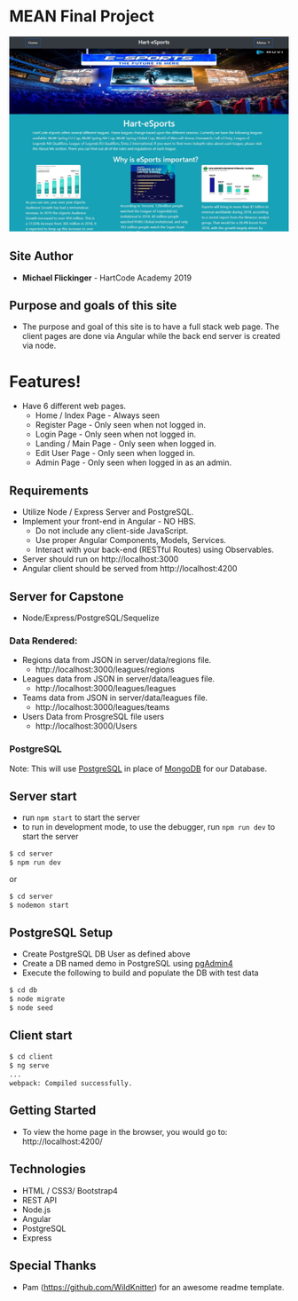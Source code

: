 # MEAN Final Project

![IndexPage](client/src/assets/img/readme_main.JPG)

## Site Author
* **Michael Flickinger** - HartCode Academy 2019

## Purpose and goals of this site
- The purpose and goal of this site is to have a full stack web page. The client pages are done via Angular while the back end server is created via node.

# Features!

  - Have 6 different web pages.
    - Home / Index Page - Always seen 
    - Register Page - Only seen when not logged in.
    - Login Page - Only seen when not logged in.
    - Landing / Main Page - Only seen when logged in.
    - Edit User Page - Only seen when logged in.
    - Admin Page - Only seen when logged in as an admin.


## Requirements
  - Utilize Node / Express Server and PostgreSQL.
  - Implement your front-end in Angular - NO HBS.
    - Do not include any client-side JavaScript.
    - Use proper Angular Components, Models, Services.
    - Interact with your back-end (RESTful Routes) using Observables.
 - Server should run on http://localhost:3000
 - Angular client should be served from http://localhost:4200

## Server for Capstone 
- Node/Express/PostgreSQL/Sequelize

### Data Rendered:
- Regions data from JSON in server/data/regions file.
    - http://localhost:3000/leagues/regions
- Leagues data from JSON in server/data/leagues file.
    - http://localhost:3000/leagues/leagues
- Teams data from JSON in server/data/leagues file.
    - http://localhost:3000/leagues/teams
- Users Data from ProsgreSQL file users
    - http://localhost:3000/Users

### PostgreSQL
Note: This will use [PostgreSQL](https://www.postgresql.org/) in place of [MongoDB](https://www.mongodb.com/) for our Database. 

## Server start
+ run ```npm start``` to start the server
+ to run in development mode, to use the debugger, run ```npm run dev``` to start the server
```
$ cd server
$ npm run dev 
```
or
```
$ cd server
$ nodemon start
```
## PostgreSQL Setup
+ Create PostgreSQL DB User as defined above
+ Create a DB named demo in PostgreSQL using [pgAdmin4](http://127.0.0.1:49799/browser/)
+ Execute the following to build and populate the DB with test data
```
$ cd db
$ node migrate
$ node seed
```

## Client start

```
$ cd client
$ ng serve
...
webpack: Compiled successfully.
```

## Getting Started
- To view the home page in the browser, you would go to:
http://localhost:4200/

## Technologies
+ HTML / CSS3/ Bootstrap4
+ REST API
+ Node.js
+ Angular
+ PostgreSQL
+ Express

## Special Thanks
- Pam (https://github.com/WildKnitter) for an awesome readme template.
